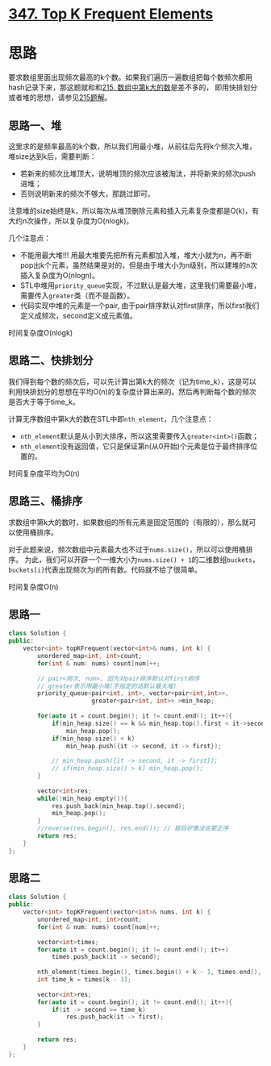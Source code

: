 # [347. Top K Frequent Elements](https://leetcode.com/problems/top-k-frequent-elements/)

# 思路

要求数组里面出现频次最高的k个数。如果我们遍历一遍数组把每个数频次都用hash记录下来，那这题就和和[215. 数组中第k大的数](https://leetcode.com/problems/kth-largest-element-in-an-array/)是差不多的，
即用快排划分或者堆的思想，请参见[215题解](https://github.com/ShusenTang/LeetCode/blob/master/solutions/215.%20Kth%20Largest%20Element%20in%20an%20Array.md)。

## 思路一、堆

这里求的是频率最高的k个数，所以我们用最小堆，从前往后先将k个频次入堆，堆size达到k后，需要判断：
* 若新来的频次比堆顶大，说明堆顶的频次应该被淘汰，并将新来的频次push进堆；
* 否则说明新来的频次不够大，那跳过即可。

注意堆的size始终是k，所以每次从堆顶删除元素和插入元素复杂度都是O(k)，有大约n次操作，所以复杂度为O(nlogk)。

几个注意点：
* 不能用最大堆!!! 用最大堆要先把所有元素都加入堆，堆大小就为n，再不断pop出k个元素，虽然结果是对的，但是由于堆大小为n级别，所以建堆的n次插入复杂度为O(nlogn)。
* STL中堆用`priority_queue`实现，不过默认是最大堆，这里我们需要最小堆，需要传入`greater`类（而不是函数）。
* 代码实现中堆的元素是一个pair, 由于pair排序默认对first排序，所以first我们定义成频次，second定义成元素值。

时间复杂度O(nlogk)

## 思路二、快排划分

我们得到每个数的频次后，可以先计算出第k大的频次（记为time_k），这是可以利用快排划分的思想在平均O(n)的复杂度计算出来的。然后再判断每个数的频次是否大于等于time_k。

计算无序数组中第k大的数在STL中即`nth_element`，几个注意点：
* `nth_element`默认是从小到大排序，所以这里需要传入`greater<int>()`函数；
* `nth_element`没有返回值，它只是保证第n(从0开始)个元素是位于最终排序位置的。

时间复杂度平均为O(n)


## 思路三、桶排序

求数组中第k大的数时，如果数组的所有元素是固定范围的（有限的），那么就可以使用桶排序。

对于此题来说，频次数组中元素最大也不过于`nums.size()`，所以可以使用桶排序。
为此，我们可以开辟一个一维大小为`nums.size() + 1`的二维数组`buckets`，`buckets[i]`代表出现频次为i的所有数。代码就不给了很简单。

时间复杂度O(n)


## 思路一
``` C++
class Solution {
public:
    vector<int> topKFrequent(vector<int>& nums, int k) {
        unordered_map<int, int>count;
        for(int & num: nums) count[num]++;
        
        // pair<频次, num>, 因为对pair排序默认对first排序
        // greater表示用最小堆(不指定的话默认最大堆)
        priority_queue<pair<int, int>, vector<pair<int,int>>, 
                       greater<pair<int, int>> >min_heap;
        
        for(auto it = count.begin(); it != count.end(); it++){
            if(min_heap.size() == k && min_heap.top().first < it->second)
                min_heap.pop();
            if(min_heap.size() < k)
                min_heap.push({it -> second, it -> first});
            
            // min_heap.push({it -> second, it -> first});
            // if(min_heap.size() > k) min_heap.pop();
        }
        
        vector<int>res;
        while(!min_heap.empty()){
            res.push_back(min_heap.top().second);
            min_heap.pop();
        }
        //reverse(res.begin(), res.end()); // 题目好像没说要正序
        return res;
    }
};
```

## 思路二
``` C++
class Solution {
public:
    vector<int> topKFrequent(vector<int>& nums, int k) {
        unordered_map<int, int>count;
        for(int & num: nums) count[num]++;
        
        vector<int>times;
        for(auto it = count.begin(); it != count.end(); it++) 
            times.push_back(it -> second);
                
        nth_element(times.begin(), times.begin() + k - 1, times.end(), greater<int>());
        int time_k = times[k - 1];
                
        vector<int>res;
        for(auto it = count.begin(); it != count.end(); it++){
            if(it -> second >= time_k)
                res.push_back(it -> first);
        }
            
        return res;
    }
};
```

